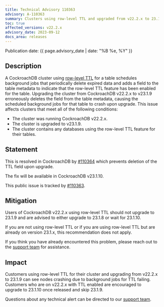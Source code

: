 ```yaml
---
title: Technical Advisory 110363
advisory: A-110363
summary: Clusters using row-level TTL and upgraded from v22.2.x to 23.1.9 may see nodes crashing due to a necessary metadata field being erroneously deleted.
toc: true
affected_versions: v22.2.x
advisory_date: 2023-09-12
docs_area: releases
---
```


Publication date: {{ page.advisory_date | date: "%B %e, %Y" }}

## Description

A CockroachDB cluster using [row-level TTL](../v23.1/row-level-ttl.html) for a table schedules background jobs that periodically delete expired data and adds a field to the table metadata to indicate that the row-level TTL feature has been enabled for the table. Upgrading the cluster from CockroachDB v22.2.x to v23.1.9 erroneously deletes the field from the table metadata, causing the scheduled background jobs for that table to crash upon upgrade. This issue affects clusters that meet all of the following conditions:

- The cluster was running CockroachDB v22.2.x.
- The cluster is upgraded to v23.1.9.
- The cluster contains any databases using the row-level TTL feature for their tables.

## Statement

This is resolved in CockroachDB by [#110364](https://github.com/cockroachdb/cockroach/pull/110364) which prevents deletion of the TTL field upon upgrade.

The fix will be available in CockroachDB v23.1.10.

This public issue is tracked by [#110363](https://github.com/cockroachdb/cockroach/issues/110363).

## Mitigation

Users of CockroachDB v22.2.x  using row-level TTL should not upgrade to 23.1.9 and are advised to either upgrade to 23.1.8 or wait for 23.1.10. 

If you are not using row-level TTL or if you are using row-level TTL but are already on version 23.1.x, this recommendation does not apply.

If you think you have already encountered this problem, please reach out to the [support team](https://support.cockroachlabs.com/) for assistance.

## Impact

Customers using row-level TTL for their cluster and upgrading from v22.2.x to 23.1.9 can see nodes crashing due to background jobs for TTL failing. Customers who are on v22.2.x with TTL enabled are encouraged to upgrade to 23.1.10 once released and skip 23.1.9.

Questions about any technical alert can be directed to our [support team](https://support.cockroachlabs.com/).